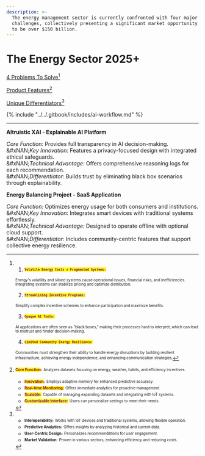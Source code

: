 ```yaml
---
description: >-
  The energy management sector is currently confronted with four major
  challenges, collectively presenting a significant market opportunity estimated
  to be over $150 billion.
---
```


# The Energy Sector 2025+

[4 Problems To Solve](#user-content-fn-1)[^1]

[Product Features](#user-content-fn-2)[^2]

[Unique Differentiators](#user-content-fn-3)[^3]

{% include "../../.gitbook/includes/ai-workflow.md" %}

***

**Altruistic XAI - Explainable AI Platform**

_Core Function:_ Provides full transparency in AI decision-making.\
&#xNAN;_&#x4B;ey Innovation:_ Features a privacy-focused design with integrated ethical safeguards.\
&#xNAN;_&#x54;echnical Advantage:_ Offers comprehensive reasoning logs for each recommendation.\
&#xNAN;_&#x44;ifferentiator:_ Builds trust by eliminating black box scenarios through explainability.

**Energy Balancing Project - SaaS Application**

_Core Function:_ Optimizes energy usage for both consumers and institutions.\
&#xNAN;_&#x4B;ey Innovation:_ Integrates smart devices with traditional systems effortlessly.\
&#xNAN;_&#x54;echnical Advantage:_ Designed to operate offline with optional cloud support.\
&#xNAN;_&#x44;ifferentiator:_ Includes community-centric features that support collective energy resilience.



[^1]: 1. <sup><sub><mark style="color:purple;">**`Volatile Energy Costs + Fragmented Systems:`**<mark style="color:purple;"><sub></sup>

    <sup><sub>Energy's volatility and siloed systems cause operational issues, financial risks, and inefficiencies. Integrating systems can stabilize pricing and optimize distribution.<sub></sup>

    2. <sup><sub><mark style="color:purple;">**`Streamlining Incentive Programs:`**<mark style="color:purple;"><sub></sup>

    <sup><sub>Simplify complex incentive schemes to enhance participation and maximize benefits.<sub></sup>

    3. <sup><sub><mark style="color:purple;">**`Opaque AI Tools:`**<mark style="color:purple;"><sub></sup>

    <sup><sub>AI applications are often seen as "black boxes," making their processes hard to interpret, which can lead to mistrust and hinder decision-making.<sub></sup>

    4. <sup><sub><mark style="color:purple;">**`Limited Community Energy Resilience:`**<mark style="color:purple;"><sub></sup>

    <sup><sub>Communities must strengthen their ability to handle energy disruptions by building resilient infrastructure, achieving energy independence, and enhancing communication strategies.<sub></sup>

[^2]: <sup><sub><mark style="color:purple;">**Core Function**<mark style="color:purple;"><sub></sup><sup><sub>**:**<sub></sup> <sup><sub> </sup><sup><sub>Analyzes datasets focusing on energy, weather, habits, and efficiency incentives.<sub></sup>

    * <sup><sub><mark style="color:purple;">**Innovation**<mark style="color:purple;"><sub></sup><sup><sub>**:**<sub></sup> <sup><sub> </sup><sup><sub>Employs adaptive memory for enhanced predictive accuracy.<sub></sup>
    * <sup><sub><mark style="color:purple;">**Real-time Monitoring:**<mark style="color:purple;"><sub></sup> <sup><sub>Offers immediate analytics for proactive management.<sub></sup>
    * <sup><sub><mark style="color:purple;">**Scalable:**<mark style="color:purple;"><sub></sup> <sup><sub>Capable of managing expanding datasets and integrating with IoT systems.<sub></sup>
    * <sup><sub><mark style="color:purple;">**Customizable Interface:**<mark style="color:purple;"><sub></sup> <sup><sub>Users can personalize settings to meet their needs.<sub></sup>

[^3]: * <sup><sub>**Interoperability:**<sub></sup> <sup><sub> </sup><sup><sub>Works with IoT devices and traditional systems, allowing flexible operation.<sub></sup>
    * <sup><sub>**Predictive Analytics:**<sub></sup> <sup><sub> </sup><sup><sub>Offers insights by analyzing historical and current data.<sub></sup>
    * <sup><sub>**User-Centric Design:**<sub></sup> <sup><sub> </sup><sup><sub>Personalizes recommendations for user engagement.<sub></sup>
    * <sup><sub>**Market Validation:**<sub></sup> <sup><sub> </sup><sup><sub>Proven in various sectors, enhancing efficiency and reducing costs.<sub></sup>
